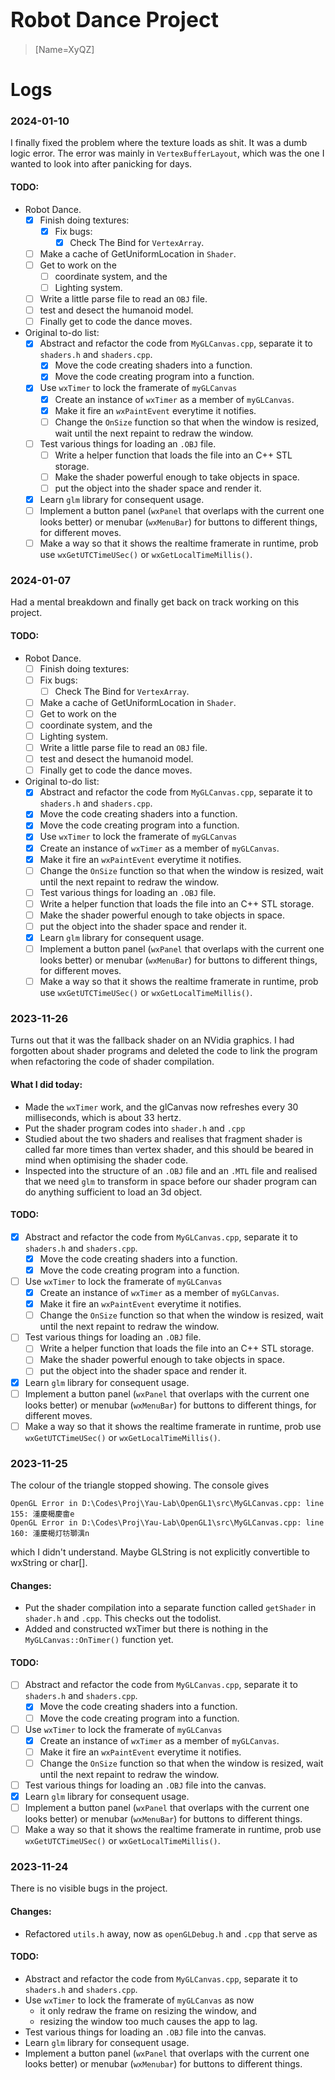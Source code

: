 # <big>Robot Dance Project</big>
> [Name=XyQZ]


# Logs
### 2024-01-10

I finally fixed the problem where the texture loads as shit. It was a dumb logic error. The error was mainly in `VertexBufferLayout`, which was the one I wanted to look into after panicking for days.

#### TODO:
- Robot Dance.
  - [x] Finish doing textures:
    - [x] Fix bugs:
      - [x] Check The Bind for `VertexArray`.
  - [ ] Make a cache of GetUniformLocation in `Shader`.
  - [ ] Get to work on the 
    - [ ] coordinate system, and the 
    - [ ] Lighting system.
  - [ ] Write a little parse file to read an `OBJ` file.
  - [ ] test and desect the humanoid model.
  - [ ] Finally get to code the dance moves.
- Original to-do list:
  * [x] Abstract and refactor the code from `MyGLCanvas.cpp`, separate it to `shaders.h` and `shaders.cpp`.
    * [x] Move the code creating shaders into a function.
    * [x] Move the code creating program into a function.
  * [x] Use `wxTimer` to lock the framerate of `myGLCanvas`
    * [x] Create an instance of `wxTimer` as a member of `myGLCanvas`.
    * [x] Make it fire an `wxPaintEvent` everytime it notifies.
    * [ ] Change the `OnSize` function so that when the window is resized, wait until the next repaint to redraw the window.
  * [ ] Test various things for loading an `.OBJ` file.
    * [ ] Write a helper function that loads the file into an C++ STL storage.
    * [ ] Make the shader powerful enough to take objects in space.
    * [ ] put the object into the shader space and render it.
  * [x] Learn `glm` library for consequent usage.
  * [ ] Implement a button panel (`wxPanel` that overlaps with the current one looks better) or menubar (`wxMenuBar`) for buttons to different things, for different moves.
  * [ ] Make a way so that it shows the realtime framerate in runtime, prob use `wxGetUTCTimeUSec()` or `wxGetLocalTimeMillis()`.

### 2024-01-07
Had a mental breakdown and finally get back on track working on this project.

#### TODO:
- Robot Dance.
    - [ ] Finish doing textures:
    - [ ] Fix bugs:
        - [ ] Check The Bind for `VertexArray`.
    - [ ] Make a cache of GetUniformLocation in `Shader`.
    - [ ] Get to work on the 
    - [ ] coordinate system, and the 
    - [ ] Lighting system.
    - [ ] Write a little parse file to read an `OBJ` file.
    - [ ] test and desect the humanoid model.
    - [ ] Finally get to code the dance moves.
- Original to-do list:
    * [x] Abstract and refactor the code from `MyGLCanvas.cpp`, separate it to `shaders.h` and `shaders.cpp`.
     * [x] Move the code creating shaders into a function.
     * [x] Move the code creating program into a function.
    * [x] Use `wxTimer` to lock the framerate of `myGLCanvas`
     * [x] Create an instance of `wxTimer` as a member of `myGLCanvas`.
     * [x] Make it fire an `wxPaintEvent` everytime it notifies.
     * [ ] Change the `OnSize` function so that when the window is resized, wait until the next repaint to redraw the window.
    * [ ] Test various things for loading an `.OBJ` file.
     * [ ] Write a helper function that loads the file into an C++ STL storage.
     * [ ] Make the shader powerful enough to take objects in space.
     * [ ] put the object into the shader space and render it.
    * [x] Learn `glm` library for consequent usage.
    * [ ] Implement a button panel (`wxPanel` that overlaps with the current one looks better) or menubar (`wxMenuBar`) for buttons to different things, for different moves.
    * [ ] Make a way so that it shows the realtime framerate in runtime, prob use `wxGetUTCTimeUSec()` or `wxGetLocalTimeMillis()`.

### 2023-11-26
Turns out that it was the fallback shader on an NVidia graphics. I had forgotten about shader programs and deleted the code to link the program when refactoring the code of shader compilation.
#### What I did today:
 * Made the `wxTimer` work, and the glCanvas now refreshes every 30 milliseconds, which is about 33 hertz.
 * Put the shader program codes into `shader.h` and `.cpp`
 * Studied about the two shaders and realises that fragment shader is called far more times than vertex shader, and this should be beared in mind when optimising the shader code.
 * Inspected into the structure of an `.OBJ` file and an `.MTL` file and realised that we need `glm` to transform in space before our shader program can do anything sufficient to load an 3d object.
#### TODO:
 * [x] Abstract and refactor the code from `MyGLCanvas.cpp`, separate it to `shaders.h` and `shaders.cpp`.
   * [x] Move the code creating shaders into a function.
   * [x] Move the code creating program into a function.
 * [ ] Use `wxTimer` to lock the framerate of `myGLCanvas`
   * [x] Create an instance of `wxTimer` as a member of `myGLCanvas`.
   * [x] Make it fire an `wxPaintEvent` everytime it notifies.
   * [ ] Change the `OnSize` function so that when the window is resized, wait until the next repaint to redraw the window.
 * [ ] Test various things for loading an `.OBJ` file.
   * [ ] Write a helper function that loads the file into an C++ STL storage.
   * [ ] Make the shader powerful enough to take objects in space.
   * [ ] put the object into the shader space and render it.
 * [x] Learn `glm` library for consequent usage.
 * [ ] Implement a button panel (`wxPanel` that overlaps with the current one looks better) or menubar (`wxMenuBar`) for buttons to different things, for different moves.
 * [ ] Make a way so that it shows the realtime framerate in runtime, prob use `wxGetUTCTimeUSec()` or `wxGetLocalTimeMillis()`.

### 2023-11-25

The colour of the triangle stopped showing. The console gives
```
OpenGL Error in D:\Codes\Proj\Yau-Lab\OpenGL1\src\MyGLCanvas.cpp: line 155: 湩慶楬⁤慶畬e
OpenGL Error in D:\Codes\Proj\Yau-Lab\OpenGL1\src\MyGLCanvas.cpp: line 160: 湩慶楬⁤灯牥瑡潩n
```
which I didn't understand. Maybe GLString is not explicitly convertible to wxString or char[].

#### Changes:
 * Put the shader compilation into a separate function called `getShader` in `shader.h` and `.cpp`. This checks out the todolist.
 * Added and constructed wxTimer but there is nothing in the `MyGLCanvas::OnTimer()` function yet.
#### TODO:
 * [ ] Abstract and refactor the code from `MyGLCanvas.cpp`, separate it to `shaders.h` and `shaders.cpp`.
   * [x] Move the code creating shaders into a function.
   * [ ] Move the code creating program into a function.
 * [ ] Use `wxTimer` to lock the framerate of `myGLCanvas`
   * [x] Create an instance of `wxTimer` as a member of `myGLCanvas`.
   * [ ] Make it fire an `wxPaintEvent` everytime it notifies.
   * [ ] Change the `OnSize` function so that when the window is resized, wait until the next repaint to redraw the window.
 * [ ] Test various things for loading an `.OBJ` file into the canvas.
 * [x] Learn `glm` library for consequent usage.
 * [ ] Implement a button panel (`wxPanel` that overlaps with the current one looks better) or menubar (`wxMenuBar`) for buttons to different things.
 * [ ] Make a way so that it shows the realtime framerate in runtime, prob use `wxGetUTCTimeUSec()` or `wxGetLocalTimeMillis()`.
### 2023-11-24

There is no visible bugs in the project. 
#### Changes:
 * Refactored `utils.h` away, now as `openGLDebug.h` and `.cpp` that serve as 
#### TODO:
 * Abstract and refactor the code from `MyGLCanvas.cpp`, separate it to `shaders.h` and `shaders.cpp`.
 * Use `wxTimer` to lock the framerate of `myGLCanvas` as now
   * it only redraw the frame on resizing the window, and 
   * resizing the window too much causes the app to lag.
 * Test various things for loading an `.OBJ` file into the canvas.
 * Learn `glm` library for consequent usage.
 * Implement a button panel (`wxPanel` that overlaps with the current one looks better) or menubar (`wxMenubar`) for buttons to different things.